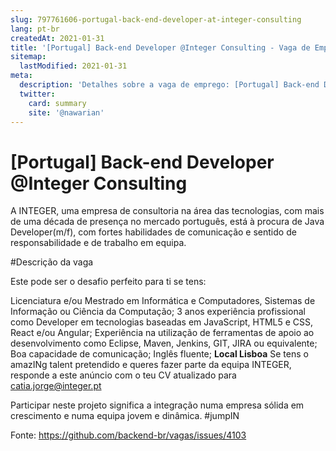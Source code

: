 ```yaml
---
slug: 797761606-portugal-back-end-developer-at-integer-consulting
lang: pt-br
createdAt: 2021-01-31
title: '[Portugal] Back-end Developer @Integer Consulting - Vaga de Emprego'
sitemap:
  lastModified: 2021-01-31
meta:
  description: 'Detalhes sobre a vaga de emprego: [Portugal] Back-end Developer @Integer Consulting'
  twitter:
    card: summary
    site: '@nawarian'
---
```


# [Portugal] Back-end Developer @Integer Consulting

A INTEGER, uma empresa de consultoria na área das tecnologias, com mais de uma década de presença no mercado português, está à procura de Java Developer(m/f), com fortes habilidades de comunicação e sentido de responsabilidade e de trabalho em equipa.

#Descrição da vaga

Este pode ser o desafio perfeito para ti se tens:

Licenciatura e/ou Mestrado em Informática e Computadores, Sistemas de Informação ou Ciência da Computação;
3 anos experiência profissional como Developer em tecnologias baseadas em JavaScript, HTML5 e CSS, React e/ou Angular;
Experiência na utilização de ferramentas de apoio ao desenvolvimento como Eclipse, Maven, Jenkins, GIT, JIRA ou equivalente;
Boa capacidade de comunicação;
Inglês fluente;
**Local Lisboa**
Se tens o amazINg talent pretendido e queres fazer parte da equipa INTEGER, responde a este anúncio com o teu CV atualizado para catia.jorge@integer.pt

Participar neste projeto significa a integração numa empresa sólida em crescimento e numa equipa jovem e dinâmica. #jumpIN

Fonte: https://github.com/backend-br/vagas/issues/4103